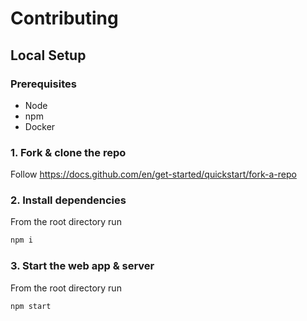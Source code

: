 # Contributing

## Local Setup

### Prerequisites

- Node
- npm
- Docker

### 1. Fork & clone the repo

Follow https://docs.github.com/en/get-started/quickstart/fork-a-repo

### 2. Install dependencies

From the root directory run

```sh
npm i
```

### 3. Start the web app & server

From the root directory run

```sh
npm start
```
